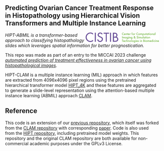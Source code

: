 ## Predicting Ovarian Cancer Treatment Response in Histopathology using Hierarchical Vision Transformers and Multiple Instance Learning 
<img src="CISTIB logo.png" align="right" width="240"/>

*HIPT-ABMIL is a transformer-based approach to classifying histopathology slides which leverages spatial information for better prognostication.* 

This repo was made as part of an entry to the MICCAI 2023 challenge [*automated prediction of treatment effectiveness in ovarian cancer using histopathological images*](https://github.com/cwwang1979/MICCAI_ATEC23challenge).

HIPT-CLAM is a multiple instance learning (MIL) approach in which features are extracted from 4096x4096 pixel regions using the pretrained hierarchical transformer model [HIPT_4K](https://github.com/mahmoodlab/HIPT) and these features are aggregated to generate a slide-level representation using the attention-based multiple instance learning (ABMIL) approach [CLAM](https://github.com/mahmoodlab/CLAM). 




## Reference
This code is an extension of our [previous repository](), which itself was forked from the [CLAM repository](https://github.com/mahmoodlab/CLAM) with corresponding [paper](https://www.nature.com/articles/s41551-020-00682-w). Code is also used from the [HIPT repository](https://github.com/mahmoodlab/HIPT), including pretrained model weights. This repository and the original CLAM repository are both available for non-commercial academic purposes under the GPLv3 License.
